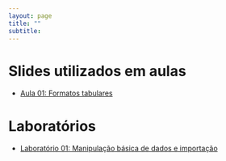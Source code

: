 ```yaml
---
layout: page
title: ""
subtitle:
---
```


# Slides utilizados em aulas

- [Aula 01: Formatos tabulares](aulas/aula01.html)

# Laboratórios

- [Laboratório 01: Manipulação básica de dados e importação](laboratorios/lab01.html)

